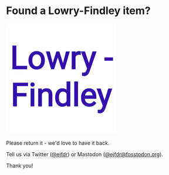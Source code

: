 # Found a Lowry-Findley item?

![Lowry-Findley tag image](/lowry-findley-label.png)

Please return it - we'd love to have it back.

Tell us via Twitter ([@ejfdr](https://twitter.com/ejfdr/)) or Mastodon ([@ejfdr@fosstodon.org](@ejfdr@fosstodon.org)).

Thank you!
